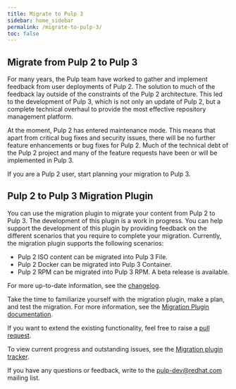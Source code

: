 ```yaml
---
title: Migrate to Pulp 3
sidebar: home_sidebar
permalink: /migrate-to-pulp-3/
toc: false
---
```


## Migrate from Pulp 2 to Pulp 3

For many years, the Pulp team have worked to gather and implement feedback from user deployments of Pulp 2. The solution to much of the feedback lay outside of the constraints of the Pulp 2 architecture. This led to the development of Pulp 3, which is not only an update of Pulp 2, but a complete technical overhaul to provide the most effective repository management platform.

At the moment, Pulp 2 has entered maintenance mode. This means that apart from critical bug fixes and security issues, there will be no further feature enhancements or bug fixes for Pulp 2. Much of the technical debt of the Pulp 2 project and many of the feature requests have been or will be implemented in Pulp 3.

If you are a Pulp 2 user, start planning your migration to Pulp 3.

## Pulp 2 to Pulp 3 Migration Plugin

You can use the migration plugin to migrate your content from Pulp 2 to Pulp 3. The development of this plugin is a work in progress. You can help support the development of this plugin by providing feedback on the different scenarios that you require to complete your migration. Currently, the migration plugin supports the following scenarios:

*  Pulp 2 ISO content can be migrated into Pulp 3 File.
*  Pulp 2 Docker can be migrated into Pulp 3 Container.
*  Pulp 2 RPM can be migrated into Pulp 3 RPM. A beta release is available.

For more up-to-date information, see the [changelog](https://docs.pulpproject.org/pulp_2to3_migration/changes.html).

Take the time to familiarize yourself with the migration plugin, make a plan, and test the migration. For more information, see the [Migration Plugin documentation](https://docs.pulpproject.org/pulp_2to3_migration/).

If you want to extend the existing functionality, feel free to raise a [pull request](https://github.com/pulp/pulp-2to3-migration).

To view current progress and outstanding issues, see the [Migration plugin tracker](https://pulp.plan.io/projects/migration).

If you have any questions or feedback, write to the pulp-dev@redhat.com mailing list.
